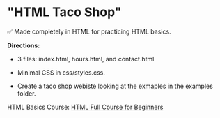# "HTML Taco Shop"

✅ Made completely in HTML for practicing HTML basics.

**Directions:**

- 3 files: index.html, hours.html, and contact.html

- Minimal CSS in css/styles.css.

- Create a taco shop webiste looking at the exmaples in the examples folder.


HTML Basics Course: 
[HTML Full Course for Beginners](youtube.com/watch?v=mJgBOIoGihA&t=12793s)

